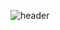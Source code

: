 ![header](https://capsule-render.vercel.app/api?type=waving&color=auto&height=300&section=header&text=Hangjoo&fontSize=90&fontAlignY=30&FontColor=ffffff&color=9f9cff)
